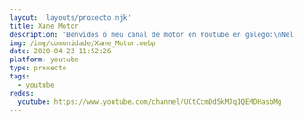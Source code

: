 ```yaml
---
layout: 'layouts/proxecto.njk'
title: Xane Motor
description: "Benvidos ó meu canal de motor en Youtube en galego:\nNel, pretendo achegar o mundo do motor caseiramente. As miñas experiencias e opinións imparciais e sinceras de diferentes vehículos a motor. \nTanto por tempo, como por material do que dispoño para facer isto, vai a ser unha afición nada profesional, simplemente un pasatempo.\nEspero axudarvos a resolver certas dudas, entretervos e aprender cada día cousas novas.\nEspero que vos guste."
img: /img/comunidade/Xane_Motor.webp
date: 2020-04-23 11:52:26
platform: youtube
type: proxecto
tags:
  - youtube
redes:
  youtube: https://www.youtube.com/channel/UCtCcmDd5kMJqIQEMDHasbMg
---
```

